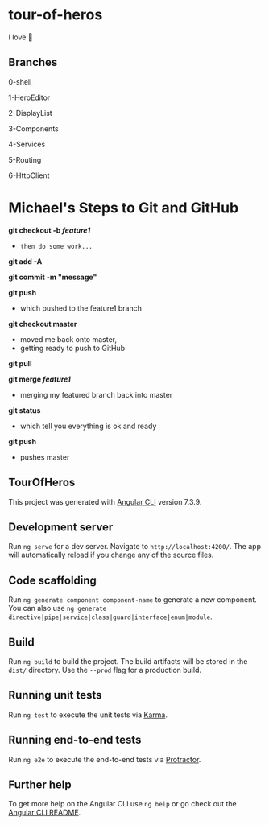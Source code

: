 # tour-of-heros

I love :pizza:

## Branches

0-shell

1-HeroEditor

2-DisplayList

3-Components

4-Services

5-Routing

6-HttpClient

# Michael's Steps to Git and GitHub #

**git checkout -b *feature1***

-     then do some work...
	
**git add -A**

**git commit -m "message"**

**git push**

- 	which pushed to the feature1 branch

**git checkout master**

- 	moved me back onto master,
- 	getting ready to push to GitHub
	
**git pull**

**git merge *feature1***

- 	merging my featured branch back into master

**git status**

-	which tell you everything is ok and ready

**git push**

-	pushes master


## TourOfHeros

This project was generated with [Angular CLI](https://github.com/angular/angular-cli) version 7.3.9.

## Development server

Run `ng serve` for a dev server. Navigate to `http://localhost:4200/`. The app will automatically reload if you change any of the source files.

## Code scaffolding

Run `ng generate component component-name` to generate a new component. You can also use `ng generate directive|pipe|service|class|guard|interface|enum|module`.

## Build

Run `ng build` to build the project. The build artifacts will be stored in the `dist/` directory. Use the `--prod` flag for a production build.

## Running unit tests

Run `ng test` to execute the unit tests via [Karma](https://karma-runner.github.io).

## Running end-to-end tests

Run `ng e2e` to execute the end-to-end tests via [Protractor](http://www.protractortest.org/).

## Further help

To get more help on the Angular CLI use `ng help` or go check out the [Angular CLI README](https://github.com/angular/angular-cli/blob/master/README.md).
